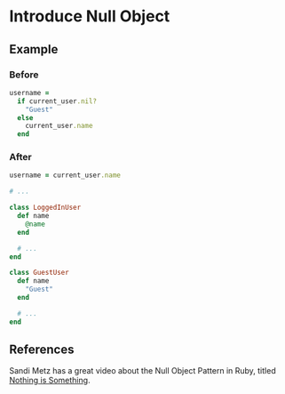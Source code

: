 # Introduce Null Object

## Example

### Before

```ruby
username =
  if current_user.nil?
    "Guest"
  else
    current_user.name
  end
```

### After

```ruby
username = current_user.name

# ...

class LoggedInUser
  def name
    @name
  end

  # ...
end

class GuestUser
  def name
    "Guest"
  end

  # ...
end
```

## References

Sandi Metz has a great video about the Null Object Pattern
in Ruby, titled [Nothing is
Something](https://www.youtube.com/watch?v=OMPfEXIlTVE).
